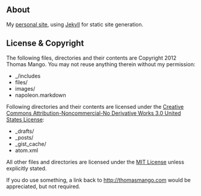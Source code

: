 ## About

My [personal site](http://thomasmango.com), using [Jekyll](http://github.com/mojombo/jekyll) for static site generation.

## License & Copyright

The following files, directories and their contents are Copyright 2012 Thomas Mango. You may not reuse anything therein without my permission:

* \_/includes
* files/
* images/
* napoleon.markdown

Following directories and their contents are licensed under the [Creative Commons Attribution-Noncommercial-No Derivative Works 3.0 United States License](http://creativecommons.org/licenses/by-nc-nd/3.0/us/):

* \_drafts/
* \_posts/
* \_gist\_cache/
* atom.xml

All other files and directories are licensed under the [MIT License](http://www.opensource.org/licenses/MIT) unless explicitly stated.

If you do use something, a link back to http://thomasmango.com would be appreciated, but not required.